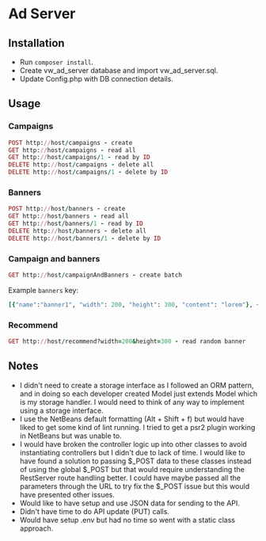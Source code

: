 # Ad Server

## Installation

* Run `composer install`.
* Create vw_ad_server database and import vw_ad_server.sql.
* Update Config.php with DB connection details.

## Usage

### Campaigns
```ruby
POST http://host/campaigns - create
GET http://host/campaigns - read all
GET http://host/campaigns/1 - read by ID
DELETE http://host/campaigns - delete all
DELETE http://host/campaigns/1 - delete by ID
```

### Banners
```ruby
POST http://host/banners - create
GET http://host/banners - read all
GET http://host/banners/1 - read by ID
DELETE http://host/banners - delete all
DELETE http://host/banners/1 - delete by ID
```

### Campaign and banners
```ruby
GET http://host/campaignAndBanners - create batch
```
Example `banners` key:
```ruby
[{"name":"banner1", "width": 200, "height": 300, "content": "lorem"}, {"name": "banner2", "width": 400, "height": 500, "content": "ipsum"}, {"name": "banner3", "width": 600, "height": 700, "content": "dolor"}])
```

### Recommend
```ruby
GET http://host/recommend?width=200&height=300 - read random banner
```

## Notes

* I didn't need to create a storage interface as I followed an ORM pattern, and in doing so each developer created Model just extends Model which is my storage handler. I would need to think of any way to implement using a storage interface.
* I use the NetBeans default formatting (Alt + Shift + f) but would have liked to get some kind of lint running. I tried to get a psr2 plugin working in NetBeans but was unable to.
* I would have broken the controller logic up into other classes to avoid instantiating controllers but I didn't due to lack of time. I would like to have found a solution to passing $_POST data to these classes instead of using the global $_POST but that would require understanding the RestServer route handling better. I could have maybe passed all the parameters through the URL to try fix the $_POST issue but this would have presented other issues.
* Would like to have setup and use JSON data for sending to the API.
* Didn't have time to do API update (PUT) calls.
* Would have setup .env but had no time so went with a static class approach.
